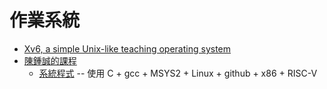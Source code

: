 # 作業系統

* [Xv6, a simple Unix-like teaching operating system](https://pdos.csail.mit.edu/6.828/2020/xv6.html)
* [陳鍾誠的課程](../../陳鍾誠/課程/)
    * [系統程式](../../陳鍾誠/課程/系統程式/) -- 使用 C + gcc + MSYS2 + Linux + github + x86 + RISC-V
